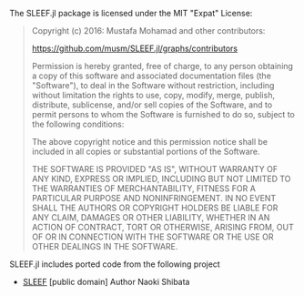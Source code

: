 The SLEEF.jl package is licensed under the MIT "Expat" License:

> Copyright (c) 2016: Mustafa Mohamad and other contributors:
> 
> https://github.com/musm/SLEEF.jl/graphs/contributors
> 
> Permission is hereby granted, free of charge, to any person obtaining a copy
> of this software and associated documentation files (the "Software"), to deal
> in the Software without restriction, including without limitation the rights
> to use, copy, modify, merge, publish, distribute, sublicense, and/or sell
> copies of the Software, and to permit persons to whom the Software is
> furnished to do so, subject to the following conditions:
> 
> The above copyright notice and this permission notice shall be included in all
> copies or substantial portions of the Software.
> 
> THE SOFTWARE IS PROVIDED "AS IS", WITHOUT WARRANTY OF ANY KIND, EXPRESS OR
> IMPLIED, INCLUDING BUT NOT LIMITED TO THE WARRANTIES OF MERCHANTABILITY,
> FITNESS FOR A PARTICULAR PURPOSE AND NONINFRINGEMENT. IN NO EVENT SHALL THE
> AUTHORS OR COPYRIGHT HOLDERS BE LIABLE FOR ANY CLAIM, DAMAGES OR OTHER
> LIABILITY, WHETHER IN AN ACTION OF CONTRACT, TORT OR OTHERWISE, ARISING FROM,
> OUT OF OR IN CONNECTION WITH THE SOFTWARE OR THE USE OR OTHER DEALINGS IN THE
> SOFTWARE.
> 

SLEEF.jl includes ported code from the following project

- [SLEEF](https://github.com/shibatch/SLEEF) [public domain] Author Naoki Shibata